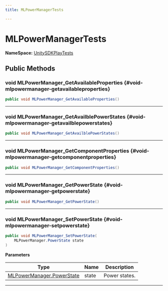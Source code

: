 ```yaml
---
title: MLPowerManagerTests

---
```


# MLPowerManagerTests



**NameSpace:** 
[UnitySDKPlayTests](/versioned_docs/version-31-Aug-2023/unity-api/api/UnitySDKPlayTests/UnitySDKPlayTests.md) 








## Public Methods

### void MLPowerManager_GetAvailableProperties {#void-mlpowermanager-getavailableproperties}

```csharp
public void MLPowerManager_GetAvailableProperties()
```






-----------

### void MLPowerManager_GetAvailblePowerStates {#void-mlpowermanager-getavailblepowerstates}

```csharp
public void MLPowerManager_GetAvailblePowerStates()
```






-----------

### void MLPowerManager_GetComponentProperties {#void-mlpowermanager-getcomponentproperties}

```csharp
public void MLPowerManager_GetComponentProperties()
```






-----------

### void MLPowerManager_GetPowerState {#void-mlpowermanager-getpowerstate}

```csharp
public void MLPowerManager_GetPowerState()
```






-----------

### void MLPowerManager_SetPowerState {#void-mlpowermanager-setpowerstate}

```csharp
public void MLPowerManager_SetPowerState(
    MLPowerManager.PowerState state
)
```


**Parameters**

| Type | Name  | Description  | 
|--|--|--|
| [MLPowerManager.PowerState](/versioned_docs/version-31-Aug-2023/unity-api/api/UnityEngine.XR.MagicLeap/MLPowerManager/UnityEngine.XR.MagicLeap.MLPowerManager.md#enums-powerstate) |state|Power states. |






-----------


